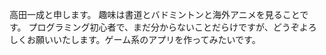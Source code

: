 高田一成と申します。
趣味は書道とバドミントンと海外アニメを見ることです。
プログラミング初心者で、まだ分からないことだらけですが、どうぞよろしくお願いいたします。ゲーム系のアプリを作ってみたいです。  
